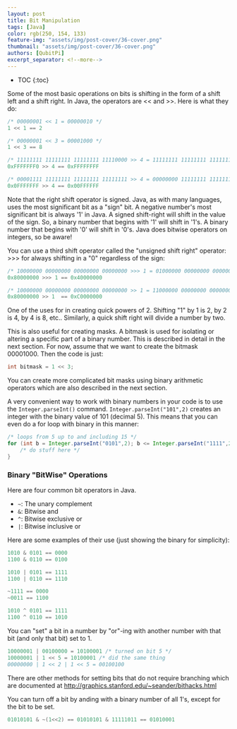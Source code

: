 ```yaml
---
layout: post
title: Bit Manipulation
tags: [Java]
color: rgb(250, 154, 133)
feature-img: "assets/img/post-cover/36-cover.png"
thumbnail: "assets/img/post-cover/36-cover.png"
authors: [QubitPi]
excerpt_separator: <!--more-->
---
```


<!--more-->

* TOC
{:toc}

Some of the most basic operations on bits is shifting in the form of a shift left and a shift right. In Java, the
operators are << and >>. Here is what they do:

```java
/* 00000001 << 1 = 00000010 */
1 << 1 == 2

/* 00000001 << 3 = 00001000 */
1 << 3 == 8

/* 11111111 11111111 11111111 11110000 >> 4 = 11111111 11111111 11111111 11111111 */
0xFFFFFFF0 >> 4 == 0xFFFFFFFF

/* 00001111 11111111 11111111 11111111 >> 4 = 00000000 11111111 11111111 11111111 */
0x0FFFFFFF >> 4 == 0x00FFFFFF
```

Note that the right shift operator is signed. Java, as with many languages, uses the most significant bit as a "sign"
bit. A negative number's most significant bit is always '1' in Java. A signed shift-right will shift in the value of the
sign. So, a binary number that begins with '1' will shift in '1's. A binary number that begins with '0' will shift in
'0's. Java does bitwise operators on integers, so be aware!

You can use a third shift operator called the "unsigned shift right" operator: >>> for always shifting in a "0"
regardless of the sign:

```java
/* 10000000 00000000 00000000 00000000 >>> 1 = 01000000 00000000 00000000 00000000 */
0x80000000 >>> 1 == 0x40000000

/* 10000000 00000000 00000000 00000000 >> 1 = 11000000 00000000 00000000 00000000 */
0x80000000 >> 1  == 0xC0000000
```

One of the uses for in creating quick powers of 2. Shifting "1" by 1 is 2, by 2 is 4, by 4 is 8, etc.. Similarly, a
quick shift right will divide a number by two.

This is also useful for creating masks. A bitmask is used for isolating or altering a specific part of a binary number.
This is described in detail in the next section. For now, assume that we want to create the bitmask 00001000. Then the
code is just:

```java
int bitmask = 1 << 3;
```

You can create more complicated bit masks using binary arithmetic operators which are also described in the next
section.

A very convenient way to work with binary numbers in your code is to use the `Integer.parseInt()` command.
`Integer.parseInt("101",2)` creates an integer with the binary value of 101 (decimal 5). This means that you can even
do a for loop with binary in this manner:

```java
/* loops from 5 up to and including 15 */
for (int b = Integer.parseInt("0101",2); b <= Integer.parseInt("1111",2); b++) {
    /* do stuff here */
}
```

### Binary "BitWise" Operations

Here are four common bit operators in Java.

- `~`: The unary complement
- `&`: Bitwise and
- `^`: Bitwise exclusive or
- `|`: Bitwise inclusive or

Here are some examples of their use (just showing the binary for simplicity):

```java
1010 & 0101 == 0000
1100 & 0110 == 0100

1010 | 0101 == 1111
1100 | 0110 == 1110

~1111 == 0000
~0011 == 1100

1010 ^ 0101 == 1111
1100 ^ 0110 == 1010
```

You can "set" a bit in a number by "or"-ing with another number with that bit (and only that bit) set to 1.

```java
10000001 | 00100000 = 10100001 /* turned on bit 5 */
10000001 | 1 << 5 = 10100001 /* did the same thing
00000000 | 1 << 2 | 1 << 5 = 00100100
```

There are other methods for setting bits that do not require branching which are documented at
http://graphics.stanford.edu/~seander/bithacks.html

You can turn off a bit by anding with a binary number of all 1's, except for the bit to be set.

```java
01010101 & ~(1<<2) == 01010101 & 11111011 == 01010001
```
